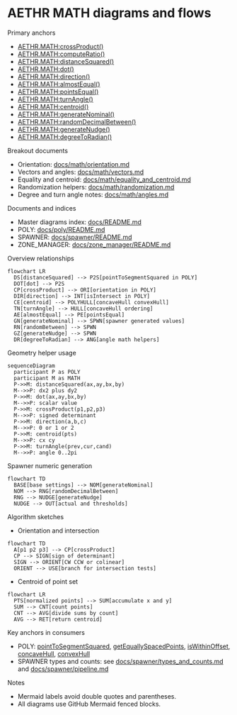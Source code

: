 # AETHR MATH diagrams and flows

Primary anchors
- [AETHR.MATH:crossProduct()](../../dev/MATH_.lua:29)
- [AETHR.MATH:computeRatio()](../../dev/MATH_.lua:43)
- [AETHR.MATH:distanceSquared()](../../dev/MATH_.lua:58)
- [AETHR.MATH:dot()](../../dev/MATH_.lua:75)
- [AETHR.MATH:direction()](../../dev/MATH_.lua:96)
- [AETHR.MATH:almostEqual()](../../dev/MATH_.lua:118)
- [AETHR.MATH:pointsEqual()](../../dev/MATH_.lua:129)
- [AETHR.MATH:turnAngle()](../../dev/MATH_.lua:142)
- [AETHR.MATH:centroid()](../../dev/MATH_.lua:157)
- [AETHR.MATH:generateNominal()](../../dev/MATH_.lua:181)
- [AETHR.MATH:randomDecimalBetween()](../../dev/MATH_.lua:215)
- [AETHR.MATH:generateNudge()](../../dev/MATH_.lua:233)
- [AETHR.MATH:degreeToRadian()](../../dev/MATH_.lua:252)

Breakout documents
- Orientation: [docs/math/orientation.md](orientation.md)
- Vectors and angles: [docs/math/vectors.md](vectors.md)
- Equality and centroid: [docs/math/equality_and_centroid.md](equality_and_centroid.md)
- Randomization helpers: [docs/math/randomization.md](randomization.md)
- Degree and turn angle notes: [docs/math/angles.md](angles.md)

Documents and indices
- Master diagrams index: [docs/README.md](../README.md)
- POLY: [docs/poly/README.md](../poly/README.md)
- SPAWNER: [docs/spawner/README.md](../spawner/README.md)
- ZONE_MANAGER: [docs/zone_manager/README.md](../zone_manager/README.md)

Overview relationships

```mermaid
flowchart LR
  DS[distanceSquared] --> P2S[pointToSegmentSquared in POLY]
  DOT[dot] --> P2S
  CP[crossProduct] --> ORI[orientation in POLY]
  DIR[direction] --> INT[isIntersect in POLY]
  CE[centroid] --> POLYHULL[concaveHull convexHull]
  TN[turnAngle] --> HULL[concaveHull ordering]
  AE[almostEqual] --> PE[pointsEqual]
  GN[generateNominal] --> SPWN[spawner generated values]
  RN[randomBetween] --> SPWN
  GZ[generateNudge] --> SPWN
  DR[degreeToRadian] --> ANG[angle math helpers]
```

Geometry helper usage

```mermaid
sequenceDiagram
  participant P as POLY
  participant M as MATH
  P->>M: distanceSquared(ax,ay,bx,by)
  M-->>P: dx2 plus dy2
  P->>M: dot(ax,ay,bx,by)
  M-->>P: scalar value
  P->>M: crossProduct(p1,p2,p3)
  M-->>P: signed determinant
  P->>M: direction(a,b,c)
  M-->>P: 0 or 1 or 2
  P->>M: centroid(pts)
  M-->>P: cx cy
  P->>M: turnAngle(prev,cur,cand)
  M-->>P: angle 0..2pi
```

Spawner numeric generation

```mermaid
flowchart TD
  BASE[base settings] --> NOM[generateNominal]
  NOM --> RNG[randomDecimalBetween]
  RNG --> NUDGE[generateNudge]
  NUDGE --> OUT[actual and thresholds]
```

Algorithm sketches

- Orientation and intersection

```mermaid
flowchart TD
  A[p1 p2 p3] --> CP[crossProduct]
  CP --> SIGN[sign of determinant]
  SIGN --> ORIENT[CW CCW or colinear]
  ORIENT --> USE[branch for intersection tests]
```

- Centroid of point set

```mermaid
flowchart LR
  PTS[normalized points] --> SUM[accumulate x and y]
  SUM --> CNT[count points]
  CNT --> AVG[divide sums by count]
  AVG --> RET[return centroid]
```

Key anchors in consumers
- POLY: [pointToSegmentSquared](../../dev/POLY.lua:1149), [getEquallySpacedPoints](../../dev/POLY.lua:1074), [isWithinOffset](../../dev/POLY.lua:1106), [concaveHull](../../dev/POLY.lua:1309), [convexHull](../../dev/POLY.lua:1461)
- SPAWNER types and counts: see [docs/spawner/types_and_counts.md](../spawner/types_and_counts.md) and [docs/spawner/pipeline.md](../spawner/pipeline.md)

Notes
- Mermaid labels avoid double quotes and parentheses.
- All diagrams use GitHub Mermaid fenced blocks.